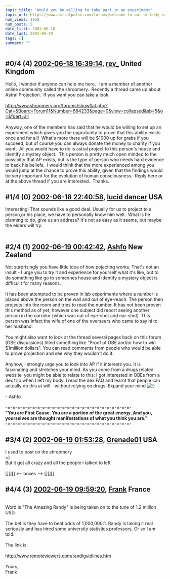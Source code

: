 ```yaml
---
topic_title: "Would you be willing to take part in an experiment"
topic_url: https://www.astralpulse.com/forums/welcome-to-out-of-body-experiences!/would-you-be-willing-to-take-part-in-an-experiment
num_views: 1958
num_posts: 5
date_first: 2002-06-18
date_last: 2002-06-19
tags: []
summary: ""
---
```


## \#0/4 (4) [2002-06-18 16:39:14](https://www.astralpulse.com/forums/index.php?msg=116908), [rev_](https://www.astralpulse.com/forums/profile/?u=710) United Kingdom ##
<section>
Hello, I wonder if anyone can help me here.  I am a member of another online community called the shroomery.  Recently a thread came up about Astral Projection.  If you want you can take a look:
<br>
<br>
<a class="bbc_link" href="http://www.shroomery.org/forums/showflat.php?Cat=&amp;Board=Forum11&amp;Number=684233&amp;page=0&amp;view=collapsed&amp;sb=5&amp;o=&amp;fpart=all" rel="noopener" target="_blank">
 http://www.shroomery.org/forums/showflat.php?Cat=&amp;Board=Forum11&amp;Number=684233&amp;page=0&amp;view=collapsed&amp;sb=5&amp;o=&amp;fpart=all
</a>
<br>
<br>
Anyway, one of the members has said that he would be willing to set up an experiment which gives you the opportunity to prove that this ability exists once and for all!  What's more there will be $1000 up for grabs if you succeed, but of course you can always donate the money to charity if you want.  All you would have to do is astral project to this person's house and identify a mystey object.  This person is pretty much open minded to the possibilty that AP exists, but is the type of person who needs hard evidence to back his beliefs.  I would think that the more experienced among you would jump at the chance to prove this ability, given that the findings would be very important for the evolution of human consciousness.  Reply here or at the above thread if you are interested.  Thanks.
</section>

## \#1/4 (0) [2002-06-18 22:40:58](https://www.astralpulse.com/forums/index.php?msg=7006), [lucid dancer](https://www.astralpulse.com/forums/profile/?u=577) USA ##
<section>
Interesting! That sounds like a good deal. Usually for us to project to a person,or his place, we have to personally know him well.  What is he planning to do, give us an address? It's not as easy as it seems, but maybe the elders will try.
<br>
<br>
</section>

## \#2/4 (1) [2002-06-19 00:42:42](https://www.astralpulse.com/forums/index.php?msg=7008), [Ashfo](https://www.astralpulse.com/forums/profile/?u=532) New Zealand ##
<section>
Not surprisingly you have little idea of how pojecting works. That's not an insult - I urge you to try it and experience for yourself what it's like, but to do something like go to someones house and identify a mystery object is difficuilt for many reasons.
<br>
<br>
It has been attempted to be proven in lab experiments where a number is placed above the person on the wall and out of eye-reach. The person then projects into the room and tries to read the number. It has not been proven this method as of yet, however one subject did report seeing another person in the corridor (which was out of eye-shot and ear-shot). This person was infact the wife of one of the overseers who came to say hi to her husband.
<br>
<br>
You might also want to look at the thread several pages back on this forum (OBE discussions) titled something like "Proof of OBE and/or how to win $1million dollars". You can read comments from people who would be able to prove projection and see why they wouldn't do it.
<br>
<br>
Anyhow, I strongly urge you to look into AP if it interests you. It is fascinating and stretches your mind. As you come from a drugs related website  you might be able to relate to this: I got interested in OBEs from a dex trip when I left my body. I read the dex FAQ and learnt that people can actually do this at will - without relying on drugs. Expand your mind
<img alt=":)" class="smiley" src="https://www.astralpulse.com/forums/Smileys/fugue/smiley.png" title="Smiley"/>
<br>
<br>
- Ashfo
<br>
<br>
-=-=-=-=-=-=-=-=-=-=-=-=-=-=-=-=-=-=-=-=-=-=-=-=-=-
<br>
<b>
 "You are First Cause. You are a portion of the great energy. And you, yourselves are thought manifestations of what you think you are."
</b>
<br>
-=-=-=-=-=-=-=-=-=-=-=-=-=-=-=-=-=-=-=-=-=-=-=-=-=-
</section>

## \#3/4 (2) [2002-06-19 01:53:28](https://www.astralpulse.com/forums/index.php?msg=7010), [Grenade01](https://www.astralpulse.com/forums/profile/?u=446) USA ##
<section>
I used to post on the shroomery
<br>
=)
<br>
But it got all crazy and all the people i talked to left
<br>
<br>
[][][] &lt;-- boxes --&gt; [][][]
</section>

## \#4/4 (3) [2002-06-19 09:59:20](https://www.astralpulse.com/forums/index.php?msg=7040), [Frank](https://www.astralpulse.com/forums/profile/?u=359) France ##
<section>
<br>
Word is "The Amazing Randy" is being taken on to the tune of 1.2 million USD.
<br>
<br>
The bet is they have to beat odds of 1,000,000:1. Randy is taking it real seriously and has hired some university statistics professors. Or so I am told.
<br>
<br>
The link is:
<br>
<br>
<a class="bbc_link" href="http://www.remoteviewers.com/randiguidlines.htm" rel="noopener" target="_blank">
 http://www.remoteviewers.com/randiguidlines.htm
</a>
<br>
<br>
Yours,
<br>
Frank
<br>
<br>
</section>